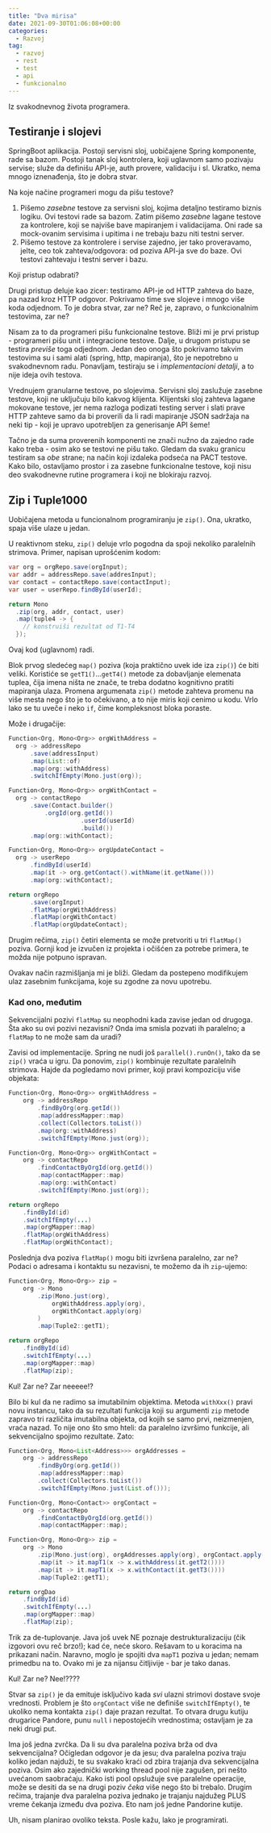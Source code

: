 ```yaml
---
title: "Dva mirisa"
date: 2021-09-30T01:06:08+00:00
categories:
  - Razvoj
tag:
  - razvoj
  - rest
  - test
  - api
  - funkcionalno
---
```


Iz svakodnevnog života programera.

<!--more-->

## Testiranje i slojevi

SpringBoot aplikacija. Postoji servisni sloj, uobičajene Spring komponente, rade sa bazom. Postoji tanak sloj kontrolera, koji uglavnom samo pozivaju servise; služe da definišu API-je, auth provere, validaciju i sl. Ukratko, nema mnogo iznenađenja, što je dobra stvar.

Na koje načine programeri mogu da pišu testove?

1. Pišemo _zasebne_ testove za servisni sloj, kojima detaljno testiramo biznis logiku. Ovi testovi rade sa bazom. Zatim pišemo _zasebne_ lagane testove za kontrolere, koji se najviše bave mapiranjem i validacijama. Oni rade sa mock-ovanim servisima i upitima i ne trebaju bazu niti testni server.
2. Pišemo testove za kontrolere i servise zajedno, jer tako proveravamo, jelte, ceo tok zahteva/odgovora: od poziva API-ja sve do baze. Ovi testovi zahtevaju i testni server i bazu.

Koji pristup odabrati?

Drugi pristup deluje kao zicer: testiramo API-je od HTTP zahteva do baze, pa nazad kroz HTTP odgovor. Pokrivamo time sve slojeve i mnogo više koda odjednom. To je dobra stvar, zar ne? Reč je, zapravo, o funkcionalnim testovima, zar ne?

Nisam za to da programeri pišu funkcionalne testove. Bliži mi je prvi pristup - programeri pišu unit i integracione testove. Dalje, u drugom pristupu se testira _previše_ toga odjednom. Jedan deo onoga što pokrivamo takvim testovima su i sami alati (spring, http, mapiranja), što je nepotrebno u svakodnevnom radu. Ponavljam, testiraju se i _implementacioni detalji_, a to nije ideja ovih testova.

Vrednujem granularne testove, po slojevima. Servisni sloj zaslužuje zasebne testove, koji ne uključuju bilo kakvog klijenta. Klijentski sloj zahteva lagane mokovane testove, jer nema razloga podizati testing server i slati prave HTTP zahteve samo da bi proverili da li radi mapiranje JSON sadržaja na neki tip - koji je upravo upotrebljen za generisanje API šeme!

Tačno je da suma proverenih komponenti ne znači nužno da zajedno rade kako treba - osim ako se testovi ne pišu tako. Gledam da svaku granicu testiram sa _obe_ strane; na način koji izdaleka podseća na PACT testove. Kako bilo, ostavljamo prostor i za zasebne funkcionalne testove, koji nisu deo svakodnevne rutine programera i koji ne blokiraju razvoj.

## Zip i Tuple1000

Uobičajena metoda u funcionalnom programiranju je `zip()`. Ona, ukratko, spaja više ulaze u jedan.

U reaktivnom steku, `zip()` deluje vrlo pogodna da spoji nekoliko paralelnih strimova. Primer, napisan uprošćenim kodom:

```java
var org = orgRepo.save(orgInput);
var addr = addressRepo.save(addresInput);
var contact = contactRepo.save(contactInput);
var user = userRepo.findById(userId);

return Mono
  .zip(org, addr, contact, user)
  .map(tuple4 -> {
    // konstruiši rezultat od T1-T4
  });
```

Ovaj kod (uglavnom) radi.

Blok prvog sledećeg `map()` poziva (koja praktično uvek ide iza `zip()`) će biti veliki. Koristiće se `getT1()`...`getT4()` metode za dobavljanje elemenata tuplea, čija imena ništa ne znače, te treba dodatno kognitivno pratiti mapiranja ulaza. Promena argumenata `zip()` metode zahteva promenu na više mesta nego što je to očekivano, a to nije miris koji cenimo u kodu. Vrlo lako se tu uveče i neko `if`, čime kompleksnost bloka poraste.

Može i drugačije:

```java
Function<Org, Mono<Org>> orgWithAddress =
  org -> addressRepo
      .save(addressInput)
      .map(List::of)
      .map(org::withAddress)
      .switchIfEmpty(Mono.just(org));

Function<Org, Mono<Org>> orgWithContact =
  org -> contactRepo
      .save(Contact.builder()
          .orgId(org.getId())
                    .userId(userId)
                    .build())
      .map(org::withContact);

Function<Org, Mono<Org>> orgUpdateContact =
  org -> userRepo
      .findById(userId)
      .map(it -> org.getContact().withName(it.getName()))
      .map(org::withContact);

return orgRepo
      .save(orgInput)
      .flatMap(orgWithAddress)
      .flatMap(orgWithContact)
      .flatMap(orgUpdateContact);
```

Drugim rečima, `zip()` četiri elementa se može pretvoriti u tri `flatMap()` poziva. Gornji kod je izvučen iz projekta i očišćen za potrebe primera, te možda nije potpuno ispravan.

Ovakav način razmišljanja mi je bliži. Gledam da postepeno modifikujem ulaz zasebnim funkcijama, koje su zgodne za novu upotrebu.

### Kad ono, međutim

Sekvencijalni pozivi `flatMap` su neophodni kada zavise jedan od drugoga. Šta ako su ovi pozivi nezavisni? Onda ima smisla pozvati ih paralelno; a `flatMap` to ne može sam da uradi?

Zavisi od implementacije. Spring ne nudi još `parallel().runOn()`, tako da se `zip()` vraća u igru. Da ponovim, `zip()` kombinuje rezultate paralelnih strimova. Hajde da pogledamo novi primer, koji pravi kompoziciju više objekata:

```java
Function<Org, Mono<Org>> orgWithAddress =
    org -> addressRepo
        .findByOrg(org.getId())
        .map(addressMapper::map)
        .collect(Collectors.toList())
        .map(org::withAddress)
        .switchIfEmpty(Mono.just(org));

Function<Org, Mono<Org>> orgWithContact =
    org -> contactRepo
        .findContactByOrgId(org.getId())
        .map(contactMapper::map)
        .map(org::withContact)
        .switchIfEmpty(Mono.just(org));

return orgRepo
    .findById(id)
    .switchIfEmpty(...)
    .map(orgMapper::map)
    .flatMap(orgWithAddress)
    .flatMap(orgWithContact);
```

Poslednja dva poziva `flatMap()` mogu biti izvršena paralelno, zar ne? Podaci o adresama i kontaktu su nezavisni, te možemo da ih `zip`-ujemo:

```java
Function<Org, Mono<Org>> zip =
    org -> Mono
        .zip(Mono.just(org),
            orgWithAddress.apply(org),
            orgWithContact.apply(org)
        )
        .map(Tuple2::getT1);

return orgRepo
    .findById(id)
    .switchIfEmpty(...)
    .map(orgMapper::map)
    .flatMap(zip);
```

Kul! Zar ne? Zar neeeee!?

Bilo bi kul da ne radimo sa imutabilnim objektima. Metoda `withXxx()` pravi novu instancu, tako da su rezultati funkcija koji su argumenti `zip` metode zapravo tri različita imutabilna objekta, od kojih se samo prvi, neizmenjen, vraća nazad. To nije ono što smo hteli: da paralelno izvršimo funkcije, ali sekvencijalno spojimo rezultate. Zato:

```java
Function<Org, Mono<List<Address>>> orgAddresses =
    org -> addressRepo
        .findByOrg(org.getId())
        .map(addressMapper::map)
        .collect(Collectors.toList())
        .switchIfEmpty(Mono.just(List.of()));

Function<Org, Mono<Contact>> orgContact =
    org -> contactRepo
        .findContactByOrgId(org.getId())
        .map(contactMapper::map);

Function<Org, Mono<Org>> zip =
    org -> Mono
        .zip(Mono.just(org), orgAddresses.apply(org), orgContact.apply(org))
        .map(it -> it.mapT1(x -> x.withAddress(it.getT2())))
        .map(it -> it.mapT1(x -> x.withContact(it.getT3())))
        .map(Tuple2::getT1);

return orgDao
    .findById(id)
    .switchIfEmpty(...)
    .map(orgMapper::map)
    .flatMap(zip);
```

Trik za de-tuplovanje. Java još uvek NE poznaje destrukturalizaciju (čik izgovori ovu reč brzo!); kad će, neće skoro. Rešavam to u koracima na prikazani način. Naravno, moglo je spojiti dva `mapT1` poziva u jedan; nemam primedbu na to. Ovako mi je za nijansu čitljivije - bar je tako danas.

Kul! Zar ne? Nee!????

Stvar sa `zip()` je da emituje isključivo kada _svi_ ulazni strimovi dostave svoje vrednosti. Problem je što `orgContact` više ne definiše `switchIfEmpty()`, te ukoliko nema kontakta `zip()` daje prazan rezultat. To otvara drugu kutiju drugarice Pandore, punu `null` i nepostojećih vrednostima; ostavljam je za neki drugi put.

Ima još jedna zvrčka. Da li su dva paralelna poziva brža od dva sekvencijalna? Očigledan odgovor je da jesu; dva paralelna poziva traju koliko jedan najduži, te su svakako kraći od zbira trajanja dva sekvencijalna poziva. Osim ako zajednički working thread pool nije zagušen, pri nešto uvećanom saobraćaju. Kako isti pool opslužuje sve paralelne operacije, može se desiti da se na drugi poziv _čeka_ više nego što bi trebalo. Drugim rečima, trajanje dva paralelna poziva jednako je trajanju najdužeg PLUS vreme čekanja između dva poziva. Eto nam još jedne Pandorine kutije.

Uh, nisam planirao ovoliko teksta. Posle kažu, lako je programirati.
